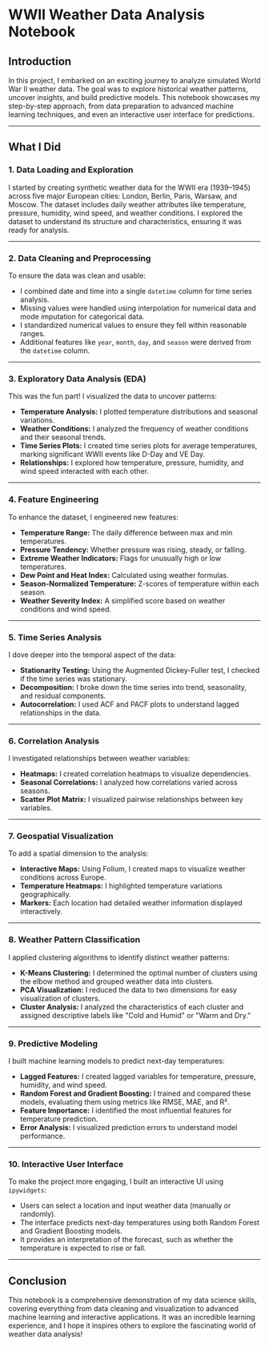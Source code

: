 # WWII Weather Data Analysis Notebook

## Introduction

In this project, I embarked on an exciting journey to analyze simulated World War II weather data. The goal was to explore historical weather patterns, uncover insights, and build predictive models. This notebook showcases my step-by-step approach, from data preparation to advanced machine learning techniques, and even an interactive user interface for predictions.

---

## What I Did

### 1. **Data Loading and Exploration**
I started by creating synthetic weather data for the WWII era (1939–1945) across five major European cities: London, Berlin, Paris, Warsaw, and Moscow. The dataset includes daily weather attributes like temperature, pressure, humidity, wind speed, and weather conditions. I explored the dataset to understand its structure and characteristics, ensuring it was ready for analysis.

---

### 2. **Data Cleaning and Preprocessing**
To ensure the data was clean and usable:
- I combined date and time into a single `datetime` column for time series analysis.
- Missing values were handled using interpolation for numerical data and mode imputation for categorical data.
- I standardized numerical values to ensure they fell within reasonable ranges.
- Additional features like `year`, `month`, `day`, and `season` were derived from the `datetime` column.

---

### 3. **Exploratory Data Analysis (EDA)**
This was the fun part! I visualized the data to uncover patterns:
- **Temperature Analysis:** I plotted temperature distributions and seasonal variations.
- **Weather Conditions:** I analyzed the frequency of weather conditions and their seasonal trends.
- **Time Series Plots:** I created time series plots for average temperatures, marking significant WWII events like D-Day and VE Day.
- **Relationships:** I explored how temperature, pressure, humidity, and wind speed interacted with each other.

---

### 4. **Feature Engineering**
To enhance the dataset, I engineered new features:
- **Temperature Range:** The daily difference between max and min temperatures.
- **Pressure Tendency:** Whether pressure was rising, steady, or falling.
- **Extreme Weather Indicators:** Flags for unusually high or low temperatures.
- **Dew Point and Heat Index:** Calculated using weather formulas.
- **Season-Normalized Temperature:** Z-scores of temperature within each season.
- **Weather Severity Index:** A simplified score based on weather conditions and wind speed.

---

### 5. **Time Series Analysis**
I dove deeper into the temporal aspect of the data:
- **Stationarity Testing:** Using the Augmented Dickey-Fuller test, I checked if the time series was stationary.
- **Decomposition:** I broke down the time series into trend, seasonality, and residual components.
- **Autocorrelation:** I used ACF and PACF plots to understand lagged relationships in the data.

---

### 6. **Correlation Analysis**
I investigated relationships between weather variables:
- **Heatmaps:** I created correlation heatmaps to visualize dependencies.
- **Seasonal Correlations:** I analyzed how correlations varied across seasons.
- **Scatter Plot Matrix:** I visualized pairwise relationships between key variables.

---

### 7. **Geospatial Visualization**
To add a spatial dimension to the analysis:
- **Interactive Maps:** Using Folium, I created maps to visualize weather conditions across Europe.
- **Temperature Heatmaps:** I highlighted temperature variations geographically.
- **Markers:** Each location had detailed weather information displayed interactively.

---

### 8. **Weather Pattern Classification**
I applied clustering algorithms to identify distinct weather patterns:
- **K-Means Clustering:** I determined the optimal number of clusters using the elbow method and grouped weather data into clusters.
- **PCA Visualization:** I reduced the data to two dimensions for easy visualization of clusters.
- **Cluster Analysis:** I analyzed the characteristics of each cluster and assigned descriptive labels like "Cold and Humid" or "Warm and Dry."

---

### 9. **Predictive Modeling**
I built machine learning models to predict next-day temperatures:
- **Lagged Features:** I created lagged variables for temperature, pressure, humidity, and wind speed.
- **Random Forest and Gradient Boosting:** I trained and compared these models, evaluating them using metrics like RMSE, MAE, and R².
- **Feature Importance:** I identified the most influential features for temperature prediction.
- **Error Analysis:** I visualized prediction errors to understand model performance.

---

### 10. **Interactive User Interface**
To make the project more engaging, I built an interactive UI using `ipywidgets`:
- Users can select a location and input weather data (manually or randomly).
- The interface predicts next-day temperatures using both Random Forest and Gradient Boosting models.
- It provides an interpretation of the forecast, such as whether the temperature is expected to rise or fall.

---

## Conclusion

This notebook is a comprehensive demonstration of my data science skills, covering everything from data cleaning and visualization to advanced machine learning and interactive applications. It was an incredible learning experience, and I hope it inspires others to explore the fascinating world of weather data analysis!